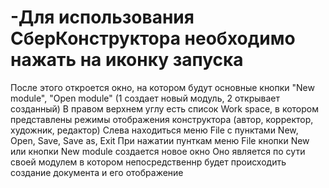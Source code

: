 # -Для использования СберКонструктора необходимо нажать на иконку запуска
После этого откроется окно, на котором будут основные кнопки "New module", "Open module" (1 создает новый модуль, 2 открывает созданный)
В правом верхнем углу есть список Work space, в котором представлены режимы отображения конструктора (автор, корректор, художник, редактор)
Слева находиться меню File с пунктами New, Open, Save, Save as, Exit
При нажатии пунткам меню File кнопки New или кнопки New module создается новое окно
Оно является по сути своей модулем в котором непосредственнр будет происходить создание документа и его отображение
